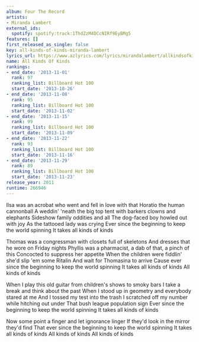 ```yaml
---
album: Four The Record
artists:
- Miranda Lambert
external_ids:
  spotify: spotify:track:1ThdZzM4DCcNIRf9EyBMg5
features: []
first_released_as_single: false
key: all-kinds-of-kinds-miranda-lambert
lyrics_url: https://www.azlyrics.com/lyrics/mirandalambert/allkindsofkinds.html
name: All Kinds Of Kinds
rankings:
- end_date: '2013-11-01'
  rank: 97
  ranking_list: Billboard Hot 100
  start_date: '2013-10-26'
- end_date: '2013-11-08'
  rank: 95
  ranking_list: Billboard Hot 100
  start_date: '2013-11-02'
- end_date: '2013-11-15'
  rank: 99
  ranking_list: Billboard Hot 100
  start_date: '2013-11-09'
- end_date: '2013-11-22'
  rank: 93
  ranking_list: Billboard Hot 100
  start_date: '2013-11-16'
- end_date: '2013-11-29'
  rank: 89
  ranking_list: Billboard Hot 100
  start_date: '2013-11-23'
release_year: 2011
runtime: 266946
---
```

Ilsa was an acrobat who went and fell in love with that
Horatio the human cannonball
A weddin' 'neath the big top tent with barkers clowns and elephants
Sideshow family oddities and all
The dog-faced boy howled out with joy
As the tattooed lady was crying
Ever since the beginning to keep the world spinning
It takes all kinds of kinds

Thomas was a congressman with closets full of skeletons
And dresses that he wore on Friday nights
Phyllis was a pharmacist, a dab of that, a pinch of this
Concocted to suppress her appetite
When the children were fiddlin' she'd slip 'em some Ritalin
And wait for Thomasina to arrive
Cause ever since the beginning to keep the world spinning
It takes all kinds of kinds
All kinds of kinds

When I play this old guitar from children's shows to smoky bars
I take a break and think about the past
When I stood up in geometry and everybody stared at me
And I tossed my test into the trash
I scratched off my number while hitching out under
That bush league population sign
Ever since the beginning to keep the world spinning
It takes all kinds of kinds

Now some point a finger and let ignorance linger
If they'd look in the mirror they'd find
That ever since the beginning to keep the world spinning
It takes all kinds of kinds
All kinds of kinds
All kinds of kinds
